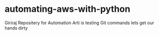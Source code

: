 # automating-aws-with-python

Giriraj Repositery for Automation
Arti is testing Git commands
lets get our hands dirty
